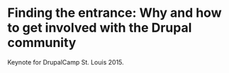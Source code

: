 # Finding the entrance: Why and how to get involved with the Drupal community

Keynote for DrupalCamp St. Louis 2015.
